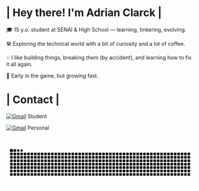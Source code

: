 # | Hey there! I'm Adrian Clarck |
🎓 15 y.o. student at SENAI & High School — learning, tinkering, evolving.

🛠️ Exploring the technical world with a bit of curiosity and a lot of coffee.

💡 I like building things, breaking them (by accident), and learning how to fix it all again.

🌱 Early in the game, but growing fast.


# | Contact |
[![Gmail](https://img.shields.io/badge/Gmail-D14836?style=flat&logo=gmail&logoColor=white)](mailto:adrian.clarck@aluno.senai.br) Student

[![Gmail](https://img.shields.io/badge/Gmail-D14836?style=flat&logo=gmail&logoColor=white)](mailto:adrian.clarck209@gmail.com) Personal

# 
<picture>
  <source media="(prefers-color-scheme: dark)" srcset="https://raw.githubusercontent.com/adrian-clarck/adrian-clarck/output/github-contribution-grid-snake-dark.svg">
  <source media="(prefers-color-scheme: light)" srcset="https://raw.githubusercontent.com/adrian-clarck/adrian-clarck/output/github-contribution-grid-snake.svg">
  <img alt="github contribution grid snake animation" src="https://raw.githubusercontent.com/adrian-clarck/adrian-clarck/output/github-contribution-grid-snake.svg">
</picture>
